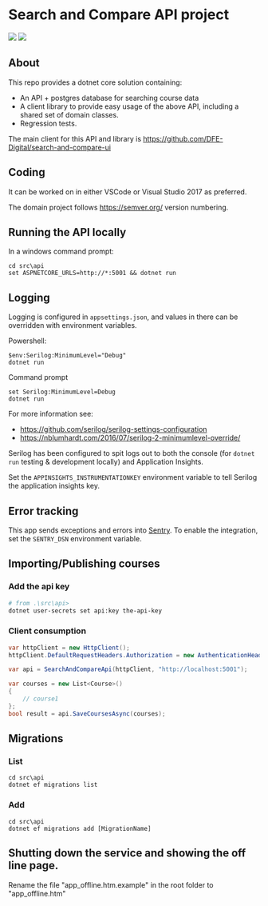 # Search and Compare API project

[<img src="https://img.shields.io/nuget/v/GovUk.Education.SearchAndCompare.ApiClient.svg">](https://www.nuget.org/packages/GovUk.Education.SearchAndCompare.ApiClient)
[<img src="https://api.travis-ci.org/DFE-Digital/search-and-compare-api.svg?branch=master">](https://travis-ci.org/DFE-Digital/search-and-compare-api?branch=master)

## About

This repo provides a dotnet core solution containing:

* An API + postgres database for searching course data
* A client library to provide easy usage of the above API, including a shared set of domain classes.
* Regression tests.

The main client for this API and library is https://github.com/DFE-Digital/search-and-compare-ui

## Coding

It can be worked on in either VSCode or Visual Studio 2017 as preferred.

The domain project follows https://semver.org/ version numbering.

## Running the API locally

In a windows command prompt:

    cd src\api
    set ASPNETCORE_URLS=http://*:5001 && dotnet run

## Logging

Logging is configured in `appsettings.json`, and values in there can be overridden with environment variables.

Powershell:

    $env:Serilog:MinimumLevel="Debug"
    dotnet run

Command prompt

    set Serilog:MinimumLevel=Debug
    dotnet run

For more information see:

* https://github.com/serilog/serilog-settings-configuration
* https://nblumhardt.com/2016/07/serilog-2-minimumlevel-override/

Serilog has been configured to spit logs out to both the console
(for `dotnet run` testing & development locally) and Application Insights.

Set the `APPINSIGHTS_INSTRUMENTATIONKEY` environment variable to tell Serilog the application insights key.

## Error tracking

This app sends exceptions and errors into [Sentry](https://sentry.io). To enable the integration,
set the `SENTRY_DSN` environment variable.

## Importing/Publishing courses

### Add the api key

```bash
# from .\src\api>
dotnet user-secrets set api:key the-api-key
```
### Client consumption

```csharp
var httpClient = new HttpClient();
httpClient.DefaultRequestHeaders.Authorization = new AuthenticationHeaderValue("Bearer", "the-api-key");

var api = SearchAndCompareApi(httpClient, "http://localhost:5001");

var courses = new List<Course>()
{
    // course1
};
bool result = api.SaveCoursesAsync(courses);
```

## Migrations

### List

    cd src\api
    dotnet ef migrations list

### Add

    cd src\api
    dotnet ef migrations add [MigrationName]

## Shutting down the service and showing the off line page.
Rename the file "app_offline.htm.example" in the root folder to "app_offline.htm"

